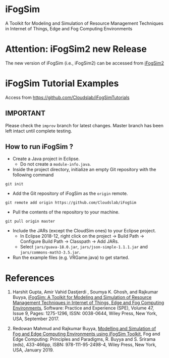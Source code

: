 # iFogSim
A Toolkit for Modeling and Simulation of Resource Management Techniques in Internet of Things, Edge and Fog Computing Environments

# Attention: iFogSim2 new Release 
The new version of iFogSim (i.e., iFogSim2) can be accessed from <A href="https://github.com/Cloudslab/iFogSim">iFogSim2</A>

# iFogSim Tutorial Examples
 Access from <A href="https://github.com/Cloudslab/iFogSimTutorials">https://github.com/Cloudslab/iFogSimTutorials</A>

## IMPORTANT
Please check the `improv` branch for latest changes. Master branch has been left intact until complete testing.

## How to run iFogSim ?

* Create a Java project in Eclipse.
  * Do not create a `module-info.java`.
* Inside the project directory, initialize an empty Git repository with the following command
```
git init
```
* Add the Git repository of iFogSim as the `origin` remote.
```
git remote add origin https://github.com/Cloudslab/iFogSim
```
* Pull the contents of the repository to your machine.
```
git pull origin master
```
* Include the JARs (except the CloudSim ones) to your Eclipse project.
  * In Eclipse 2018-12, right click on the project -> Build Path -> Configure Build Path -> Classpath -> Add JARs.
  * Select `jars/guava-18.0.jar`, `jars/json-simple-1.1.1.jar` and `jars/commons-math3-3.5.jar`.
* Run the example files (e.g. VRGame.java) to get started.

# References
1. Harshit Gupta, Amir Vahid Dastjerdi , Soumya K. Ghosh, and Rajkumar Buyya, <A href="http://www.buyya.com/papers/iFogSim.pdf">iFogSim: A Toolkit for Modeling and Simulation of Resource Management Techniques in Internet of Things, Edge and Fog Computing Environments</A>, Software: Practice and Experience (SPE), Volume 47, Issue 9, Pages: 1275-1296, ISSN: 0038-0644, Wiley Press, New York, USA, September 2017.

2. Redowan Mahmud and Rajkumar Buyya, <A href="http://www.buyya.com/papers/iFogSim-Tut.pdf">Modelling and Simulation of Fog and Edge Computing Environments using iFogSim Toolkit</A>, Fog and Edge Computing: Principles and Paradigms, R. Buyya and S. Srirama (eds), 433-466pp, ISBN: 978-111-95-2498-4, Wiley Press, New York, USA, January 2019.

